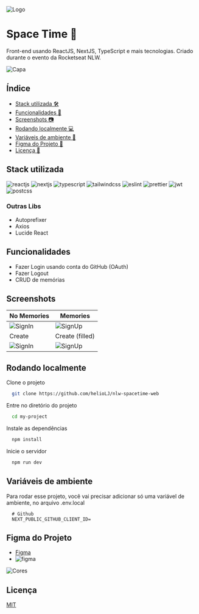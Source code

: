 ![Logo](https://i.imgur.com/790tOQp.png)


# Space Time 🌌


Front-end usando ReactJS, NextJS, TypeScript e mais tecnologias. Criado durante o evento da Rocketseat NLW.

![Capa](https://i.imgur.com/3nByqxF.png)


## Índice

- [Stack utilizada 🛠️](#stack-utilizada)
- [Funcionalidades 🚀](#funcionalidades)
- [Screenshots 📷](#screenshots)
- [Rodando localmente 💻](#rodando-localmente)
- [Variáveis de ambiente 🔑](#variáveis-de-ambiente)
- [Figma do Projeto 🎨](#figma-do-projeto)
- [Licença 📜](#licença)

## Stack utilizada

![reactjs](https://img.shields.io/badge/React-20232A?style=for-the-badge&logo=react&logoColor=61DAFB)
![nextjs](https://img.shields.io/badge/next.js-000000?style=for-the-badge&logo=nextdotjs&logoColor=white)
![typescript](https://img.shields.io/badge/TypeScript-007ACC?style=for-the-badge&logo=typescript&logoColor=white)
![tailwindcss](https://img.shields.io/badge/Tailwind_CSS-38B2AC?style=for-the-badge&logo=tailwind-css&logoColor=white)
![eslint](https://img.shields.io/badge/eslint-3A33D1?style=for-the-badge&logo=eslint&logoColor=white)
![prettier](https://img.shields.io/badge/prettier-1A2C34?style=for-the-badge&logo=prettier&logoColor=F7BA3E)
![jwt](https://img.shields.io/badge/JWT-000000?style=for-the-badge&logo=JSON%20web%20tokens&logoColor=white)
![postcss](https://img.shields.io/badge/postcss-DD3A0A?style=for-the-badge&logo=postcss&logoColor=white)


### Outras Libs

- Autoprefixer
- Axios
- Lucide React

## Funcionalidades


- Fazer Login usando conta do GitHub (OAuth)
- Fazer Logout
- CRUD de memórias


## Screenshots


| No Memories      | Memories     |
| ------------- | ------------- |
| <img alt="SignIn" src="https://i.imgur.com/aS61oZp.png"> | <img alt="SignUp" src="https://i.imgur.com/wZt0D47.png"> |
| Create      | Create (filled)     |
| <img alt="SignIn" src="https://i.imgur.com/w3YGV5D.png"> | <img alt="SignUp" src="https://i.imgur.com/EY8oiFw.png"> |


## Rodando localmente


Clone o projeto

```bash
  git clone https://github.com/helioLJ/nlw-spacetime-web
```

Entre no diretório do projeto

```bash
  cd my-project
```

Instale as dependências

```bash
  npm install
```

Inicie o servidor

```bash
  npm run dev
```

## Variáveis de ambiente

Para rodar esse projeto, você vai precisar adicionar só uma variável de ambiente, no arquivo .env.local

```env
  # Github
  NEXT_PUBLIC_GITHUB_CLIENT_ID=
```


## Figma do Projeto

- [Figma](https://www.figma.com/community/file/1240070456276424762)
- ![figma](https://img.shields.io/badge/Figma-F24E1E?style=for-the-badge&logo=figma&logoColor=white)

![Cores](https://i.imgur.com/TWetZZx.png)


## Licença


[MIT](./LICENSE)